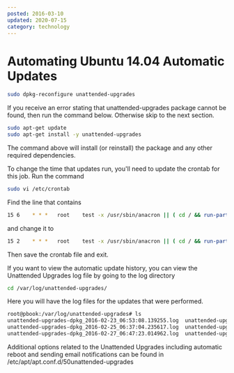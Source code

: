 ```yaml
---
posted: 2016-03-10
updated: 2020-07-15
category: technology
---
```


# Automating Ubuntu 14.04 Automatic Updates

``` bash
sudo dpkg-reconfigure unattended-upgrades
```


If you receive an error stating that unattended-upgrades package cannot be found, then run the command below. Otherwise skip to the next section. 

``` bash
sudo apt-get update
sudo apt-get install -y unattended-upgrades
```


The command above will install (or reinstall) the package and any other required dependencies. 

To change the time that updates run, you'll need to update the crontab for this job.  Run the command 
``` bash
sudo vi /etc/crontab
```


Find the line that contains
``` bash
15 6    * * *   root    test -x /usr/sbin/anacron || ( cd / && run-parts --report /etc/cron.daily )
```
 
and change it to 
``` bash
15 2    * * *   root    test -x /usr/sbin/anacron || ( cd / && run-parts --report /etc/cron.daily )
```

Then save the crontab file and exit.

If you want to view the automatic update history, you can view the Unattended Upgrades log file by going to the log directory 
``` bash
cd /var/log/unattended-upgrades/
```

Here you will have the log files for the updates that were performed.

``` bash
root@pbook:/var/log/unattended-upgrades# ls
unattended-upgrades-dpkg_2016-02-23_06:53:08.139255.log  unattended-upgrades-dpkg_2016-03-02_06:45:32.549847.log  unattended-upgrades.log
unattended-upgrades-dpkg_2016-02-25_06:37:04.235617.log  unattended-upgrades-dpkg_2016-03-03_06:51:24.794181.log  unattended-upgrades.log.1.gz
unattended-upgrades-dpkg_2016-02-27_06:47:23.014962.log  unattended-upgrades-dpkg_2016-03-10_06:44:05.855211.log  unattended-upgrades-shutdown.log
```

Additional options related to the Unattended Upgrades including automatic reboot and sending email notifications can be found in 
/etc/apt/apt.conf.d/50unattended-upgrades

